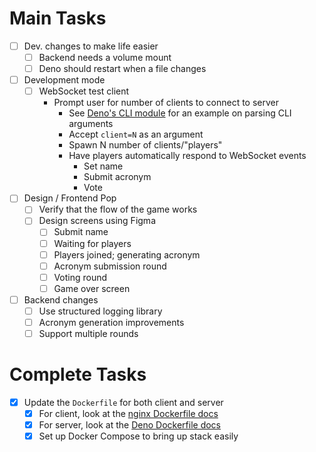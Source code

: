 # Main Tasks

- [ ] Dev. changes to make life easier
  - [ ] Backend needs a volume mount
  - [ ] Deno should restart when a file changes
- [ ] Development mode
  - [ ] WebSocket test client
      - Prompt user for number of clients to connect to server
        - See [Deno's CLI module](https://deno.land/std@0.214.0/cli/mod.ts?s=parseArgs) for an example on parsing CLI arguments
        - Accept `client=N` as an argument
        - Spawn N number of clients/"players"
        - Have players automatically respond to WebSocket events
          - Set name
          - Submit acronym
          - Vote
- [ ] Design / Frontend Pop
  - [ ] Verify that the flow of the game works
  - [ ] Design screens using Figma
    - [ ] Submit name
    - [ ] Waiting for players
    - [ ] Players joined; generating acronym
    - [ ] Acronym submission round
    - [ ] Voting round
    - [ ] Game over screen
- [ ] Backend changes
  - [ ] Use structured logging library
  - [ ] Acronym generation improvements
  - [ ] Support multiple rounds

# Complete Tasks

- [X] Update the `Dockerfile` for both client and server
  - [X] For client, look at the [nginx Dockerfile docs](https://hub.docker.com/_/nginx)
  - [X] For server, look at the [Deno Dockerfile docs](https://github.com/denoland/deno_docker)
  - [X] Set up Docker Compose to bring up stack easily
